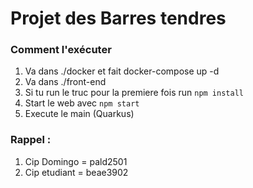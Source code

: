 Projet des Barres tendres
===================

### Comment l'exécuter
1) Va dans ./docker et fait docker-compose up -d
2) Va dans ./front-end
3) Si tu run le truc pour la premiere fois run ```npm install```
4) Start le web avec ```npm start```
5) Execute le main (Quarkus)

### Rappel :
1) Cip Domingo = pald2501
2) Cip etudiant = beae3902



